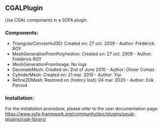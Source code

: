 ## CGALPlugin
Use CGAL components in a SOFA plugin.

### Components:
- TriangularConvexHull3D: Created on: 27 oct. 2009 - Author: Frédérick ROY
- MeshGenerationFromPolyhedron: Created on: 27 oct. 2009 - Author: Frédérick ROY
- MeshGenerationFromImage: No logs
- DecimateMesh: Created on: 2nd of June 2010 - Author: Olivier Comas
- CylinderMesh: Created on: 21 mar. 2010 - Author: Yiyi
- Refine2DMesh: Restored on (history lost): 04 mar. 2020 - Author: Erik Pernod

### Installation:
For the installation procedure, please refer to the user documentation page: https://www.sofa-framework.org/community/doc/plugins/usual-plugins/cgal-library/
